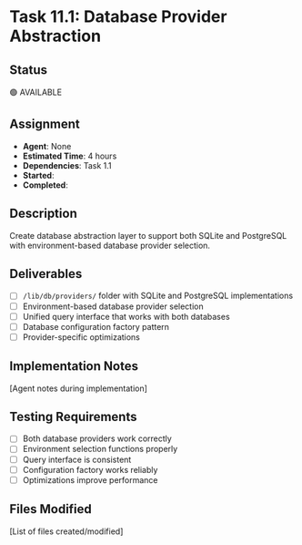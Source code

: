 # Task 11.1: Database Provider Abstraction

## Status

🟢 AVAILABLE

## Assignment

- **Agent**: None
- **Estimated Time**: 4 hours
- **Dependencies**: Task 1.1
- **Started**:
- **Completed**:

## Description

Create database abstraction layer to support both SQLite and PostgreSQL with environment-based database provider selection.

## Deliverables

- [ ] `/lib/db/providers/` folder with SQLite and PostgreSQL implementations
- [ ] Environment-based database provider selection
- [ ] Unified query interface that works with both databases
- [ ] Database configuration factory pattern
- [ ] Provider-specific optimizations

## Implementation Notes

[Agent notes during implementation]

## Testing Requirements

- [ ] Both database providers work correctly
- [ ] Environment selection functions properly
- [ ] Query interface is consistent
- [ ] Configuration factory works reliably
- [ ] Optimizations improve performance

## Files Modified

[List of files created/modified]
